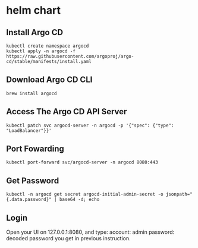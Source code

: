 # helm chart

## Install Argo CD

```shell=
kubectl create namespace argocd
kubectl apply -n argocd -f https://raw.githubusercontent.com/argoproj/argo-cd/stable/manifests/install.yaml
```

## Download Argo CD CLI

```bash=
brew install argocd
```

## Access The Argo CD API Server

```bash=****
kubectl patch svc argocd-server -n argocd -p '{"spec": {"type": "LoadBalancer"}}'
```

## Port Fowarding

```bash=
kubectl port-forward svc/argocd-server -n argocd 8080:443
```

## Get Password

```bash=
kubectl -n argocd get secret argocd-initial-admin-secret -o jsonpath="{.data.password}" | base64 -d; echo
```

## Login

Open your UI on 127.0.0.1:8080, and type:
account: admin
password: decoded password you get in previous instruction.
